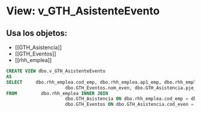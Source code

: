 # View: v_GTH_AsistenteEvento

## Usa los objetos:
- [[GTH_Asistencia]]
- [[GTH_Eventos]]
- [[rhh_emplea]]

```sql
CREATE VIEW dbo.v_GTH_AsistenteEvento
AS
SELECT     dbo.rhh_emplea.cod_emp, dbo.rhh_emplea.ap1_emp, dbo.rhh_emplea.ap2_emp, dbo.rhh_emplea.nom_emp, dbo.GTH_Eventos.cod_even, 
                      dbo.GTH_Eventos.nom_even, dbo.GTH_Asistencia.pje_Asist, dbo.GTH_Asistencia.Eval_Cuant, dbo.GTH_Asistencia.Eval_Cuali
FROM         dbo.rhh_emplea INNER JOIN
                      dbo.GTH_Asistencia ON dbo.rhh_emplea.cod_emp = dbo.GTH_Asistencia.cod_emp INNER JOIN
                      dbo.GTH_Eventos ON dbo.GTH_Asistencia.cod_even = dbo.GTH_Eventos.cod_even

```
